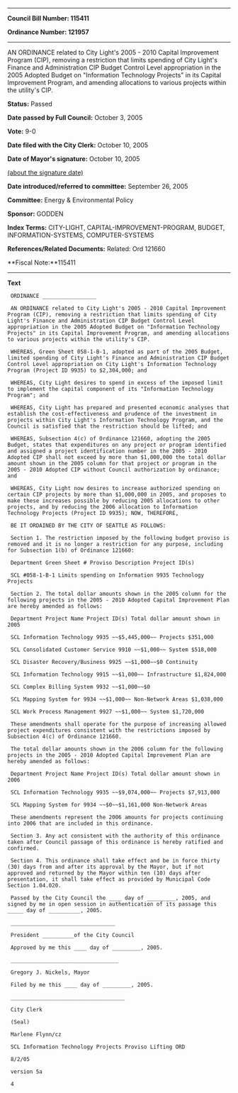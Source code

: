 

********

**Council Bill Number: 115411**
   
**Ordinance Number: 121957**
********

 AN ORDINANCE related to City Light's 2005 - 2010 Capital Improvement Program (CIP), removing a restriction that limits spending of City Light's Finance and Administration CIP Budget Control Level appropriation in the 2005 Adopted Budget on "Information Technology Projects" in its Capital Improvement Program, and amending allocations to various projects within the utility's CIP.

**Status:** Passed
   
**Date passed by Full Council:** October 3, 2005
   
**Vote:** 9-0
   
**Date filed with the City Clerk:** October 10, 2005
   
**Date of Mayor's signature:** October 10, 2005
   
[(about the signature date)](/~public/approvaldate.htm)
   
   
   
**Date introduced/referred to committee:** September 26, 2005
   
**Committee:** Energy & Environmental Policy
   
**Sponsor:** GODDEN
   
   
**Index Terms:** CITY-LIGHT, CAPITAL-IMPROVEMENT-PROGRAM, BUDGET, INFORMATION-SYSTEMS, COMPUTER-SYSTEMS

**References/Related Documents:** Related: Ord 121660

**Fiscal Note:**115411

********

**Text**
   
```
 ORDINANCE _________________

 AN ORDINANCE related to City Light's 2005 - 2010 Capital Improvement Program (CIP), removing a restriction that limits spending of City Light's Finance and Administration CIP Budget Control Level appropriation in the 2005 Adopted Budget on "Information Technology Projects" in its Capital Improvement Program, and amending allocations to various projects within the utility's CIP.

 WHEREAS, Green Sheet 058-1-B-1, adopted as part of the 2005 Budget, limited spending of City Light's Finance and Administration CIP Budget Control Level appropriation on City Light's Information Technology Program (Project ID 9935) to $2,304,000; and

 WHEREAS, City Light desires to spend in excess of the imposed limit to implement the capital component of its "Information Technology Program"; and

 WHEREAS, City Light has prepared and presented economic analyses that establish the cost-effectiveness and prudence of the investment in projects within City Light's Information Technology Program, and the Council is satisfied that the restriction should be lifted; and

 WHEREAS, Subsection 4(c) of Ordinance 121660, adopting the 2005 Budget, states that expenditures on any project or program identified and assigned a project identification number in the 2005 - 2010 Adopted CIP shall not exceed by more than $1,000,000 the total dollar amount shown in the 2005 column for that project or program in the 2005 - 2010 Adopted CIP without Council authorization by ordinance; and

 WHEREAS, City Light now desires to increase authorized spending on certain CIP projects by more than $1,000,000 in 2005, and proposes to make these increases possible by reducing 2005 allocations to other projects, and by reducing the 2006 allocation to Information Technology Projects (Project ID 9935); NOW, THEREFORE,

 BE IT ORDAINED BY THE CITY OF SEATTLE AS FOLLOWS:

 Section 1. The restriction imposed by the following budget proviso is removed and it is no longer a restriction for any purpose, including for Subsection 1(b) of Ordinance 121660:

 Department Green Sheet # Proviso Description Project ID(s)

 SCL #058-1-B-1 Limits spending on Information 9935 Technology Projects

 Section 2. The total dollar amounts shown in the 2005 column for the following projects in the 2005 - 2010 Adopted Capital Improvement Plan are hereby amended as follows:

 Department Project Name Project ID(s) Total dollar amount shown in 2005

 SCL Information Technology 9935 ~~$5,445,000~~ Projects $351,000

 SCL Consolidated Customer Service 9910 ~~$1,000~~ System $518,000

 SCL Disaster Recovery/Business 9925 ~~$1,000~~$0 Continuity

 SCL Information Technology 9915 ~~$1,000~~ Infrastructure $1,824,000

 SCL Complex Billing System 9932 ~~$1,000~~$0

 SCL Mapping System for 9934 ~~$1,000~~ Non-Network Areas $1,038,000

 SCL Work Process Management 9927 ~~$1,000~~ System $1,720,000

 These amendments shall operate for the purpose of increasing allowed project expenditures consistent with the restrictions imposed by Subsection 4(c) of Ordinance 121660.

 The total dollar amounts shown in the 2006 column for the following projects in the 2005 - 2010 Adopted Capital Improvement Plan are hereby amended as follows:

 Department Project Name Project ID(s) Total dollar amount shown in 2006

 SCL Information Technology 9935 ~~$9,074,000~~ Projects $7,913,000

 SCL Mapping System for 9934 ~~$0~~$1,161,000 Non-Network Areas

 These amendments represent the 2006 amounts for projects continuing into 2006 that are included in this ordinance.

 Section 3. Any act consistent with the authority of this ordinance taken after Council passage of this ordinance is hereby ratified and confirmed.

 Section 4. This ordinance shall take effect and be in force thirty (30) days from and after its approval by the Mayor, but if not approved and returned by the Mayor within ten (10) days after presentation, it shall take effect as provided by Municipal Code Section 1.04.020.

 Passed by the City Council the ____ day of _________, 2005, and signed by me in open session in authentication of its passage this _____ day of __________, 2005.

 _________________________________

 President __________of the City Council

 Approved by me this ____ day of _________, 2005.

 __________________________________

 Gregory J. Nickels, Mayor

 Filed by me this ____ day of _________, 2005.

 ____________________________________

 City Clerk

 (Seal)

 Marlene Flynn/cz

 SCL Information Technology Projects Proviso Lifting ORD

 8/2/05

 version 5a

 4

```
